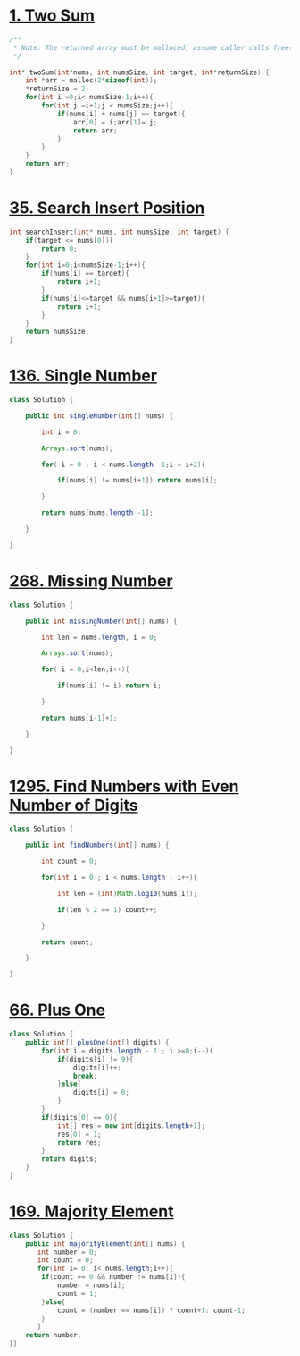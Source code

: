 # [1. Two Sum](https://leetcode.com/problems/two-sum/)
```c
/**
 * Note: The returned array must be malloced, assume caller calls free().
 */

int* twoSum(int*nums, int numsSize, int target, int*returnSize) {
    int *arr = malloc(2*sizeof(int));
    *returnSize = 2;
    for(int i =0;i< numsSize-1;i++){
        for(int j =i+1;j < numsSize;j++){
            if(nums[i] + nums[j] == target){
                arr[0] = i;arr[1]= j;
                return arr;
            }
        }
    }
    return arr;    
}
```
# [35. Search Insert Position](https://leetcode.com/problems/search-insert-position/)
```c
int searchInsert(int* nums, int numsSize, int target) { 
	if(target <= nums[0]){ 
		return 0; 
	} 
	for(int i=0;i<numsSize-1;i++){ 
		if(nums[i] == target){ 
			return i+1; 
		} 
		if(nums[i]<=target && nums[i+1]>=target){ 
			return i+1; 
		} 
	} 
	return numsSize;
}
```
# [136. Single Number](https://leetcode.com/problems/single-number/)
```java
class Solution {

    public int singleNumber(int[] nums) {

        int i = 0;

        Arrays.sort(nums);

        for( i = 0 ; i < nums.length -1;i = i+2){

            if(nums[i] != nums[i+1]) return nums[i];

        }

        return nums[nums.length -1];

    }

}
```
# [268. Missing Number](https://leetcode.com/problems/missing-number/)
```java
class Solution {

    public int missingNumber(int[] nums) {

        int len = nums.length, i = 0;

        Arrays.sort(nums);

        for( i = 0;i<len;i++){

            if(nums[i] != i) return i;

        }

        return nums[i-1]+1;

    }

}
```
# [1295. Find Numbers with Even Number of Digits](https://leetcode.com/problems/find-numbers-with-even-number-of-digits/)
```java
class Solution {

    public int findNumbers(int[] nums) {

        int count = 0;

        for(int i = 0 ; i < nums.length ; i++){

            int len = (int)Math.log10(nums[i]);

            if(len % 2 == 1) count++;

        }

        return count;

    }

}
```
# [66. Plus One](https://leetcode.com/problems/plus-one/)
```java
class Solution {
    public int[] plusOne(int[] digits) {
        for(int i = digits.length - 1 ; i >=0;i--){
            if(digits[i] != 9){
                digits[i]++;
                break;
            }else{
                digits[i] = 0;
            }
        }
        if(digits[0] == 0){
            int[] res = new int[digits.length+1];
            res[0] = 1;
            return res;
        }
        return digits;
    }
}
```
# [169. Majority Element](https://leetcode.com/problems/majority-element/)
```java
class Solution {
    public int majorityElement(int[] nums) {
       int number = 0;
       int count = 0;
       for(int i= 0; i< nums.length;i++){
        if(count == 0 && number != nums[i]){
            number = nums[i];
            count = 1;
        }else{
            count = (number == nums[i]) ? count+1: count-1;
        }
       }
    return number;
}}
```
#
